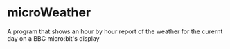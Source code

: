 # microWeather
A program that shows an hour by hour report of the weather for the curernt day on a BBC micro:bit's display
